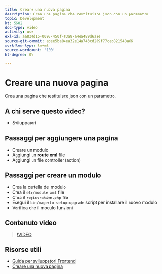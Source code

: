 ```yaml
---
title: Creare una nuova pagina
description: Crea una pagina che restituisce json con un parametro.
topic: Development
kt: 5602
doc-type: video
activity: use
exl-id: aa830d15-0095-450f-83a8-a4ea489d6aae
source-git-commit: acee5ba84ea32e14a743cd269f77ced821548ad6
workflow-type: tm+mt
source-wordcount: '100'
ht-degree: 0%

---
```


# Creare una nuova pagina

Crea una pagina che restituisce json con un parametro.

## A chi serve questo video?

- Sviluppatori

## Passaggi per aggiungere una pagina

- Creare un modulo
- Aggiungi un **route.xml** file
- Aggiungi un file controller (action)

## Passaggi per creare un modulo

- Crea la cartella del modulo
- Crea il `etc/module.xml` file
- Crea il `registration.php` file
- Esegui il `bin/magento setup:upgrade` script per installare il nuovo modulo
- Verifica che il modulo funzioni

## Contenuto video

>[!VIDEO](https://video.tv.adobe.com/v/35816?quality=12&learn=on)

## Risorse utili

- [Guida per sviluppatori Frontend](https://devdocs.magento.com/guides/v2.4/frontend-dev-guide/bk-frontend-dev-guide.html)
- [Creare una nuova pagina](https://devdocs.magento.com/videos/fundamentals/create-a-new-page/)
